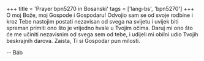 +++
title = 'Prayer bpn5270 in Bosanski'
tags = ['lang-bs', 'bpn5270']
+++
O moj Bože, moj Gospode i Gospodaru! Odvojio sam se od svoje rodbine i kroz Tebe nastojim postati nezavisan od svega na svijetu
i uvijek biti spreman primiti ono što je vrijedno hvale u Tvojim očima. Daruj mi ono što će me učiniti nezavisnim od svega sem od tebe, i udijeli mi obilni udio Tvojih beskrajnih darova. Zaista, Ti si Gospodar pun milosti.

-- Báb
